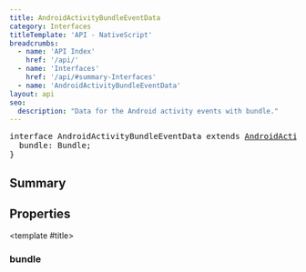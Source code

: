 ```yaml
---
title: AndroidActivityBundleEventData
category: Interfaces
titleTemplate: 'API - NativeScript'
breadcrumbs: 
  - name: 'API Index'
    href: '/api/'
  - name: 'Interfaces'
    href: '/api/#summary-Interfaces'
  - name: 'AndroidActivityBundleEventData'
layout: api
seo:
  description: "Data for the Android activity events with bundle."
---
```


<!-- This page is auto generated, do not edit manually. -->
<!-- Run "yarn generate:api-docs" to regenerate -->

<script setup lang="ts">
  import { provide } from "vue";
  import API_DATA from "./AndroidActivityBundleEventData.data.json";
  
  provide('API_DATA', API_DATA);
</script>

<APIRefHierarchy v-once />

<pre class="not-prose [&_a]:text-blue-400 [&_a]:no-underline">interface AndroidActivityBundleEventData extends <a href="/api/interface/AndroidActivityEventData">AndroidActivityEventData</a> {
  bundle: Bundle;
}</pre>

<APIRefComment commentBase64="eyJibG9ja1RhZ3MiOltdLCJtb2RpZmllclRhZ3MiOnt9LCJzdW1tYXJ5IjpbeyJraW5kIjoidGV4dCIsInRleHQiOiJEYXRhIGZvciB0aGUgQW5kcm9pZCBhY3Rpdml0eSBldmVudHMgd2l0aCBidW5kbGUuIn1dfQ==" v-once />

## <Heading ignore>Summary</Heading>

<APIRefSummary v-once />

## Properties

<div class="">

<APIRef for="4731" v-once>

<template #title>

### bundle

</template>

</APIRef>

</div>
